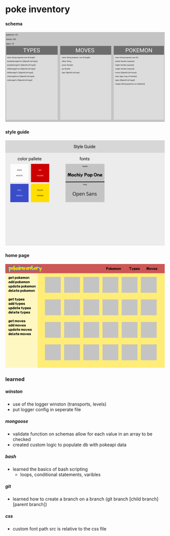 # poke inventory

#### schema

![inventory models](public/images/pokeinventory_schema.png)

#### style guide

![style guide](public/images/styleguide.png)

#### home page

![style guide](public/images/homepage.png)

### learned

##### winston

- use of the logger winston (transports, levels)
- put logger config in seperate file

##### mongoose

- validate function on schemas allow for each value in an array to be checked
- created custom logic to populate db with pokeapi data

##### bash

- learned the basics of bash scripting
  - loops, conditional statements, varibles

##### git

- learned how to create a branch on a branch (git branch [child branch] [parent branch])

##### css

- custom font path src is relative to the css file
